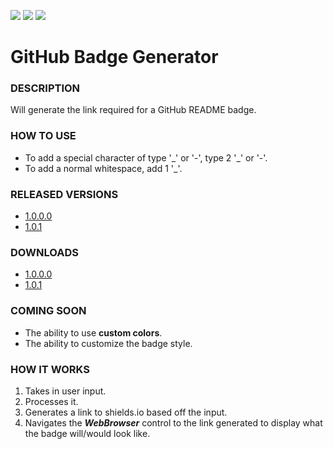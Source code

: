 [![](https://img.shields.io/badge/build-stable-brightgreen)](#)
[![](https://img.shields.io/badge/latest-1.0.1-orange)](https://github.com/sh4d0w4RCH3R415/GitHub-Badge-Generator/releases/1.0.1/)
[![](https://img.shields.io/badge/VirusTotal-virus--free-brightgreen)](https://www.virustotal.com/gui/file/c327cef71249c3f9461af2f2da6bf2e5d804acb7d16dc0e365183e7ec6f323ff/detection)

# GitHub Badge Generator
### DESCRIPTION
Will generate the link required for a GitHub README badge.

### HOW TO USE
 - To add a special character of type '\_' or '-', type 2 '\_' or '-'.
 - To add a normal whitespace, add 1 '\_'.

### RELEASED VERSIONS
 - [1.0.0.0](https://github.com/sh4d0w4RCH3R415/GitHub-Badge-Generator/releases/1.0.0.0/)
 - [1.0.1](https://github.com/sh4d0w4RCH3R415/GitHub-Badge-Generator/releases/1.0.1/)


### DOWNLOADS
 - [1.0.0.0](https://github.com/sh4d0w4RCH3R415/GitHub-Badge-Generator/releases/download/1.0.0.0/GitHub.Badge.Generator.exe)
 - [1.0.1](https://github.com/sh4d0w4RCH3R415/GitHub-Badge-Generator/releases/download/1.0.1/GitHub.Badge.Generator.exe)

### COMING SOON
 - The ability to use **custom colors**.
 - The ability to customize the badge style.

### HOW IT WORKS
1. Takes in user input.
2. Processes it.
3. Generates a link to shields.io based off the input.
4. Navigates the ***WebBrowser*** control to the link generated to display what the badge will/would look like.
